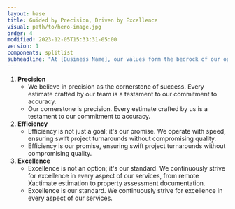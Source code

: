 ```yaml
---
layout: base
title: Guided by Precision, Driven by Excellence
visual: path/to/hero-image.jpg
order: 4
modified: 2023-12-05T15:33:31-05:00
version: 1
components: splitlist
subheadline: "At [Business Name], our values form the bedrock of our operations:"
---
```

1. **Precision**
	- We believe in precision as the cornerstone of success. Every estimate crafted by our team is a testament to our commitment to accuracy.
	- Our cornerstone is precision. Every estimate crafted by us is a testament to our commitment to accuracy.
2. **Efficiency**
	- Efficiency is not just a goal; it's our promise. We operate with speed, ensuring swift project turnarounds without compromising quality.
	- Efficiency is our promise, ensuring swift project turnarounds without compromising quality.
3. **Excellence**
	- Excellence is not an option; it's our standard. We continuously strive for excellence in every aspect of our services, from remote Xactimate estimation to property assessment documentation.
	- Excellence is our standard. We continuously strive for excellence in every aspect of our services.